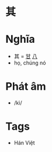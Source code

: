 # 其

# Nghĩa
* 其 = [甘](甘.md) [八](八.md)
* họ, chúng nó

# Phát âm
* /kì/

# Tags
* Hán Việt

<script>window.HANZI_FIELD='其';</script>

